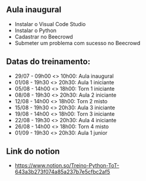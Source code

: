 ## Aula inaugural

- Instalar o Visual Code Studio
- Instalar o Python
- Cadastrar no Beecrowd
- Submeter um problema com sucesso no Beecrowd

## Datas do treinamento:
- 29/07 - 09h00 <> 10h00: Aula inaugural
- 01/08 - 19h30 <> 20h30: Aula 1 iniciante
- 05/08 - 14h00 <> 18h00: Torn 1 iniciante
- 08/08 - 19h30 <> 20h30: Aula 2 iniciante
- 12/08 - 14h00 <> 18h00: Torn 2 misto
- 15/08 - 19h30 <> 20h30: Aula 3 iniciante
- 19/08 - 14h00 <> 18h00: Torn 3 iniciante
- 22/08 - 19h30 <> 20h30: Aula 4 iniciante
- 26/08 - 14h00 <> 18h00: Torn 4 misto
- 01/09 - 19h30 <> 20h30: Aula 1 junior

## Link do notion

- https://www.notion.so/Treino-Python-ToT-643a3b273f074a85a237b7e5cfbc2af5
